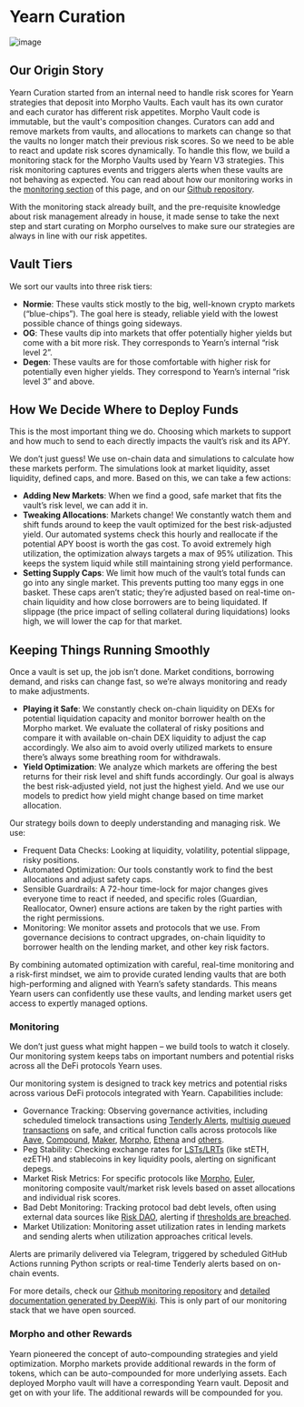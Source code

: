 # Yearn Curation

![image](/img/curating/yearning.jpg)

## Our Origin Story

Yearn Curation started from an internal need to handle risk scores for Yearn strategies that deposit into Morpho Vaults. Each vault has its own curator and each curator has different risk appetites. Morpho Vault code is immutable, but the vault's composition changes. Curators can add and remove markets from vaults, and allocations to markets can change so that the vaults no longer match their previous risk scores. So we need to be able to react and update risk scores dynamically. To handle this flow, we build a monitoring stack for the Morpho Vaults used by Yearn V3 strategies. This risk monitoring captures events and triggers alerts when these vaults are not behaving as expected. You can read about how our monitoring works in the [monitoring section](#monitoring) of this page, and on our [Github repository](https://github.com/yearn/monitoring-scripts-py/tree/main/morpho).

With the monitoring stack already built, and the pre-requisite knowledge about risk management already in house, it made sense to take the next step and start curating on Morpho ourselves to make sure our strategies are always in line with our risk appetites.

## Vault Tiers

We sort our vaults into three risk tiers:

- **Normie**: These vaults stick mostly to the big, well-known crypto markets (“blue-chips”). The goal here is steady, reliable yield with the lowest possible chance of things going sideways.
- **OG**: These vaults dip into markets that offer potentially higher yields but come with a bit more risk. They corresponds to Yearn’s internal “risk level 2”.
- **Degen**: These vaults are for those comfortable with higher risk for potentially even higher yields. They correspond to Yearn’s internal “risk level 3” and above.

## How We Decide Where to Deploy Funds

This is the most important thing we do. Choosing which markets to support and how much to send to each directly impacts the vault’s risk and its APY.

We don’t just guess! We use on-chain data and simulations to calculate how these markets perform. The simulations look at market liquidity, asset liquidity, defined caps, and more. Based on this, we can take a few actions:

- **Adding New Markets**: When we find a good, safe market that fits the vault’s risk level, we can add it in.
- **Tweaking Allocations**: Markets change! We constantly watch them and shift funds around to keep the vault optimized for the best risk-adjusted yield. Our automated systems check this hourly and reallocate if the potential APY boost is worth the gas cost. To avoid extremely high utilization, the optimization always targets a max of 95% utilization. This keeps the system liquid while still maintaining strong yield performance.
- **Setting Supply Caps**: We limit how much of the vault’s total funds can go into any single market. This prevents putting too many eggs in one basket. These caps aren’t static; they’re adjusted based on real-time on-chain liquidity and how close borrowers are to being liquidated. If slippage (the price impact of selling collateral during liquidations) looks high, we will lower the cap for that market.

## Keeping Things Running Smoothly

Once a vault is set up, the job isn’t done. Market conditions, borrowing demand, and risks can change fast, so we’re always monitoring and ready to make adjustments.

- **Playing it Safe**: We constantly check on-chain liquidity on DEXs for potential liquidation capacity and monitor borrower health on the Morpho market. We evaluate the collateral of risky positions and compare it with available on-chain DEX liquidity to adjust the cap accordingly. We also aim to avoid overly utilized markets to ensure there’s always some breathing room for withdrawals.
- **Yield Optimization**: We analyze which markets are offering the best returns for their risk level and shift funds accordingly. Our goal is always the best risk-adjusted yield, not just the highest yield. And we use our models to predict how yield might change based on time market allocation.

Our strategy boils down to deeply understanding and managing risk. We use:

- Frequent Data Checks: Looking at liquidity, volatility, potential slippage, risky positions.
- Automated Optimization: Our tools constantly work to find the best allocations and adjust safety caps.
- Sensible Guardrails: A 72-hour time-lock for major changes gives everyone time to react if needed, and specific roles (Guardian, Reallocator, Owner) ensure actions are taken by the right parties with the right permissions.
- Monitoring: We monitor assets and protocols that we use. From governance decisions to contract upgrades, on-chain liquidity to borrower health on the lending market, and other key risk factors.

By combining automated optimization with careful, real-time monitoring and a risk-first mindset, we aim to provide curated lending vaults that are both high-performing and aligned with Yearn’s safety standards. This means Yearn users can confidently use these vaults, and lending market users get access to expertly managed options.

### Monitoring

We don’t just guess what might happen – we build tools to watch it closely. Our monitoring system keeps tabs on important numbers and potential risks across all the DeFi protocols Yearn uses.

Our monitoring system is designed to track key metrics and potential risks across various DeFi protocols integrated with Yearn.
Capabilities include:

- Governance Tracking: Observing governance activities, including scheduled timelock transactions using [Tenderly Alerts](https://docs.tenderly.co/alerts/intro-to-alerts), [multisig queued transactions](https://github.com/yearn/monitoring-scripts-py/blob/main/safe/main.py) on safe, and critical function calls across protocols like [Aave](https://github.com/yearn/monitoring-scripts-py/tree/main/aave), [Compound](https://github.com/yearn/monitoring-scripts-py/tree/main/compound), [Maker](https://github.com/yearn/monitoring-scripts-py/tree/main/maker), [Morpho](https://github.com/yearn/monitoring-scripts-py/tree/main/morpho), [Ethena](https://github.com/yearn/monitoring-scripts-py/tree/main/ethena) and [others](https://github.com/yearn/monitoring-scripts-py/tree/main/README.md).
- Peg Stability: Checking exchange rates for [LSTs/LRTs](https://github.com/yearn/monitoring-scripts-py/tree/main/lrt-pegs) (like stETH, ezETH) and stablecoins in key liquidity pools, alerting on significant depegs.
- Market Risk Metrics: For specific protocols like [Morpho](https://github.com/yearn/monitoring-scripts-py/tree/main/morpho), [Euler](https://github.com/yearn/monitoring-scripts-py/tree/main/euler), monitoring composite vault/market risk levels based on asset allocations and individual risk scores.
- Bad Debt Monitoring: Tracking protocol bad debt levels, often using external data sources like [Risk DAO](https://github.com/Risk-DAO/simulation-results), alerting if [thresholds are breached](https://github.com/yearn/monitoring-scripts-py/blob/main/bad-debt/bad-debt-trigger.py).
- Market Utilization: Monitoring asset utilization rates in lending markets and sending alerts when utilization approaches critical levels.

Alerts are primarily delivered via Telegram, triggered by scheduled GitHub Actions running Python scripts or real-time Tenderly alerts based on on-chain events.

For more details, check our [Github monitoring repository](https://github.com/yearn/monitoring-scripts-py) and [detailed documentation generated by DeepWiki](https://deepwiki.com/yearn/monitoring-scripts-py/). This is only part of our monitoring stack that we have open sourced.

### Morpho and other Rewards

Yearn pioneered the concept of auto-compounding strategies and yield optimization. Morpho markets provide additional rewards in the form of tokens, which can be auto-compounded for more underlying assets. Each deployed Morpho vault will have a corresponding Yearn vault. Deposit and get on with your life. The additional rewards will be compounded for you.
